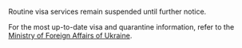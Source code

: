 Routine visa services remain suspended until further notice.

For the most up-to-date visa and quarantine information, refer to the [Ministry of Foreign Affairs of Ukraine](https://mfa.gov.ua/en).

